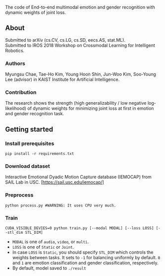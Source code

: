 The code of End-to-end multimodal emotion and gender recognition with dynamic weights of joint loss. 
## About
Submitted to arXiv (cs.CV, cs.LG, cs.SD, eecs.AS, stat.ML). <br/>
Submitted to IROS 2018 Workshop on Crossmodal Learning for Intelligent Robotics.

### Authors
Myungsu Chae, Tae-Ho Kim, Young Hoon Shin, Jun-Woo Kim, Soo-Young Lee (advisor) in KAIST Institute for Artificial Intelligence.

### Contribution
The research shows the strength (high generalizability / low negative log-likelihood) of dynamic weights for minimizing joint loss at first in emotion and gender recognition task.


## Getting started

### Install prerequisites

```
pip install -r requirements.txt
```

### Download dataset
Interactive Emotional Dyadic Motion Capture database (IEMOCAP) from SAIL Lab in USC. [https://sail.usc.edu/iemocap/]


### Preprocess
```
python process.py #WARNING: It uses CPU very much.
```

### Train 
```
CUDA_VISIBLE_DEVIES=0 python train.py [--modal MODAL] [--loss LOSS] [--stl_dim STL_DIM]
```
* `MODAL` is one of `audio`, `video`, or `multi`.
* `LOSS` is one of `Static` or `Joint`.
* In case `LOSS` is `Static`, you should specify `STL_DIM` which controls the weights between tasks. It sets to `-1` for balancing uniformly by default. `0` and `1` are emotion classification and gender classification, respectively.
* By default, model saved to `./result`

